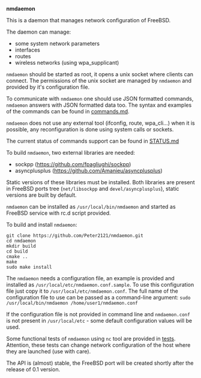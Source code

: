 **nmdaemon**

This is a daemon that manages network configuration of FreeBSD.

The daemon can manage:

- some system network parameters
- interfaces
- routes
- wireless networks (using wpa_supplicant)

`nmdaemon` should be started as root, it opens a unix socket where clients can connect.
The permissions of the unix socket are managed by `nmdaemon` and provided by it's configuration file.

To communicate with `nmdaemon` one should use JSON formatted commands, `nmdaemon` answers with JSON formatted data too.
The syntax and examples of the commands can be found in [commands.md](https://github.com/Peter2121/nmdaemon/blob/master/doc/commands.md).

`nmdaemon` does not use any external tool (ifconfig, route, wpa_cli...) when it is possible, any reconfiguration is done using system calls or sockets.

The current status of commands support can be found in [STATUS.md](https://github.com/Peter2121/nmdaemon/blob/master/STATUS.md)

To build `nmdaemon`, two external libraries are needed:

- sockpp (https://github.com/fpagliughi/sockpp)
- asyncplusplus (https://github.com/Amanieu/asyncplusplus)

Static versions of these libraries must be installed.
Both libraries are present in FreeBSD ports tree (`net/libsockpp` and `devel/asyncplusplus`), static versions are built by default.

`nmdaemon` can be installed as `/usr/local/bin/nmdaemon` and started as FreeBSD service with rc.d script provided.

To build and install `nmdaemon`:

    git clone https://github.com/Peter2121/nmdaemon.git
    cd nmdaemon
    mkdir build
    cd build
    cmake ..
    make
    sudo make install

The `nmdaemon` needs a configuration file, an example is provided and installed as `/usr/local/etc/nmdaemon.conf.sample`. To use this configuration file just copy it to `/usr/local/etc/nmdaemon.conf`.
The full name of the configuration file to use can be passed as a command-line argument:
`sudo /usr/local/bin/nmdaemon /home/user1/nmdaemon.conf`

If the configuration file is not provided in command line and `nmdaemon.conf` is not present in `/usr/local/etc` - some default configuration values will be used.

Some functional tests of `nmdaemon` using `nc` tool are provided in [tests](https://github.com/Peter2121/nmdaemon/tree/master/tests).
Attention, these tests can change network configuration of the host where they are launched (use with care).

The API is (almost) stable, the FreeBSD port will be created shortly after the release of 0.1 version.
